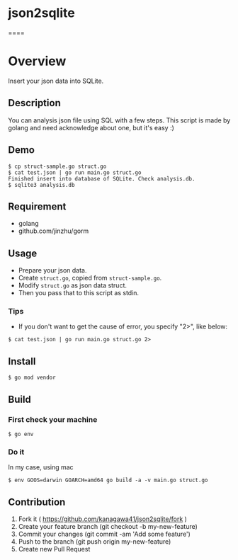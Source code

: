 # json2sqlite
====

# Overview
Insert your json data into SQLite.

## Description
You can analysis json file using SQL with a few steps.
This script is made by golang and need acknowledge about one, but it's easy :)

## Demo
```
$ cp struct-sample.go struct.go
$ cat test.json | go run main.go struct.go
Finished insert into database of SQLite. Check analysis.db.
$ sqlite3 analysis.db
```

## Requirement
* golang
* github.com/jinzhu/gorm

## Usage
* Prepare your json data.
* Create `struct.go`, copied from `struct-sample.go`. 
* Modify `struct.go` as json data struct.
* Then you pass that to this script as stdin.

### Tips
* If you don't want to get the cause of error, you specify "2>", like below:
```
$ cat test.json | go run main.go struct.go 2>
```

## Install
```
$ go mod vendor
```

## Build
### First check your machine
```
$ go env
```
### Do it
In my case, using mac
```
$ env GOOS=darwin GOARCH=amd64 go build -a -v main.go struct.go
```

## Contribution
1. Fork it ( https://github.com/kanagawa41/json2sqlite/fork )
2. Create your feature branch (git checkout -b my-new-feature)
3. Commit your changes (git commit -am 'Add some feature')
4. Push to the branch (git push origin my-new-feature)
5. Create new Pull Request
